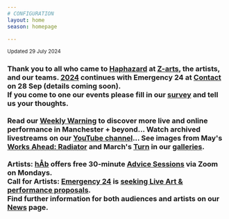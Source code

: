 ```yaml
---
# CONFIGURATION
layout: home
season: homepage

---
```

<small>Updated 29 July 2024</small>        
### Thank you to all who came to [Haphazard](/current/2024-haphazard) at <a href="https://z-arts.org/events/haphazard-2024" target="_blank">Z-arts</a>, the artists, and our teams. [2024](/current/2024) continues with Emergency 24 at <a href="https://contactmcr.com" target="_blank">Contact</a> on 28 Sep (details coming soon).<br>If you come to one our events please fill in our <a href="https://www.illuminate-data.org.uk/survey/qvprln" target="_blank">survey</a> and tell us your thoughts.<br><br>Read our <a href="https://wordofwarning.posthaven.com" target="_blank">Weekly Warning</a> to discover more live and online performance in Manchester + beyond… Watch archived livestreams on our <a href="https://youtube.com/@warnmcr" target="_blank">YouTube channel</a>… See images from May's [Works Ahead: Radiator](/current/2024-worksahead) and March's [Turn](/current/2024-turn) in our [galleries](/galleries).<br><br>Artists: [hÅb](/hab) offers free 30-minute [Advice Sessions](/hab/advice) via Zoom on Mondays.<br>Call for Artists: [Emergency 24](/hab/emergency) is <a href="https://emergencymcr.posthaven.com" target="_blank">seeking Live Art & performance proposals</a>.<br>Find further information for both audiences and artists on our [News](/news) page.
